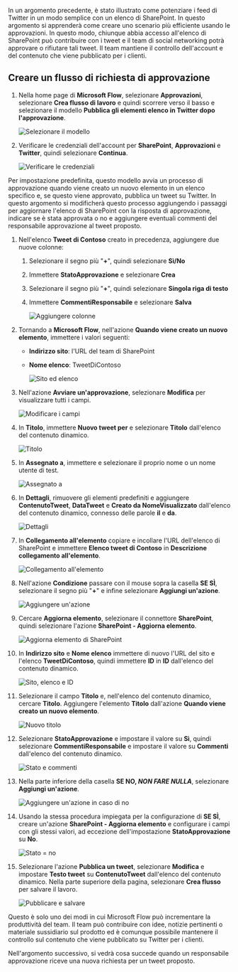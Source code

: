 In un argomento precedente, è stato illustrato come potenziare i feed di Twitter in un modo semplice con un elenco di SharePoint. In questo argomento si apprenderà come creare uno scenario più efficiente usando le approvazioni. In questo modo, chiunque abbia accesso all'elenco di SharePoint può contribuire con i tweet e il team di social networking potrà approvare o rifiutare tali tweet. Il team mantiene il controllo dell'account e del contenuto che viene pubblicato per i clienti. 

## <a name="create-an-approval-request-flow"></a>Creare un flusso di richiesta di approvazione
1. Nella home page di **Microsoft Flow**, selezionare **Approvazioni**, selezionare **Crea flusso di lavoro** e quindi scorrere verso il basso e selezionare il modello **Pubblica gli elementi elenco in Twitter dopo l'approvazione**. 
   
    ![Selezionare il modello](./media/learning-approval-center/create-approval.png)
2. Verificare le credenziali dell'account per **SharePoint**, **Approvazioni** e **Twitter**, quindi selezionare **Continua**. 
   
    ![Verificare le credenziali](./media/learning-approval-center/verify-credentials.png)

Per impostazione predefinita, questo modello avvia un processo di approvazione quando viene creato un nuovo elemento in un elenco specifico e, se questo viene approvato, pubblica un tweet su Twitter. In questo argomento si modificherà questo processo aggiungendo i passaggi per aggiornare l'elenco di SharePoint con la risposta di approvazione, indicare se è stata approvata o no e aggiungere eventuali commenti del responsabile approvazione al tweet proposto. 

1. Nell'elenco **Tweet di Contoso** creato in precedenza, aggiungere due nuove colonne:
   
   1. Selezionare il segno più "**+**", quindi selezionare **Sì/No**
   2. Immettere **StatoApprovazione** e selezionare **Crea**
   3. Selezionare il segno più "**+**", quindi selezionare **Singola riga di testo**
   4. Immettere **CommentiResponsabile** e selezionare **Salva**
      
      ![Aggiungere colonne](./media/learning-approval-center/new-columns.png)
2. Tornando a **Microsoft Flow**, nell'azione **Quando viene creato un nuovo elemento**, immettere i valori seguenti:
   
   * **Indirizzo sito**: l'URL del team di SharePoint
   * **Nome elenco**: TweetDiContoso
     
     ![Sito ed elenco](./media/learning-approval-center/site-address.png)
3. Nell'azione **Avviare un'approvazione**, selezionare **Modifica** per visualizzare tutti i campi. 
   
    ![Modificare i campi](./media/learning-approval-center/edit-all-fields.png)
4. In **Titolo**, immettere **Nuovo tweet per** e selezionare **Titolo** dall'elenco del contenuto dinamico. 
   
    ![Titolo](./media/learning-approval-center/tweet-title.png)
5. In **Assegnato a**, immettere e selezionare il proprio nome o un nome utente di test. 
   
    ![Assegnato a](./media/learning-approval-center/tweet-assigned-to.png)
6. In **Dettagli**, rimuovere gli elementi predefiniti e aggiungere **ContenutoTweet**, **DataTweet** e **Creato da NomeVisualizzato** dall'elenco del contenuto dinamico, connesso delle parole **il** e **da**. 
   
    ![Dettagli](./media/learning-approval-center/tweet-details.png)
7. In **Collegamento all'elemento** copiare e incollare l'URL dell'elenco di SharePoint e immettere **Elenco tweet di Contoso** in **Descrizione collegamento all'elemento**. 
   
    ![Collegamento all'elemento](./media/learning-approval-center/tweet-item-link.png)
8. Nell'azione **Condizione** passare con il mouse sopra la casella **SE SÌ**, selezionare il segno più "**+**" e infine selezionare **Aggiungi un'azione**. 
   
    ![Aggiungere un'azione](./media/learning-approval-center/add-an-action.png)
9. Cercare **Aggiorna elemento**, selezionare il connettore **SharePoint**, quindi selezionare l'azione **SharePoint - Aggiorna elemento**.
   
    ![Aggiorna elemento di SharePoint](./media/learning-approval-center/update-item.png)
10. In **Indirizzo sito** e **Nome elenco** immettere di nuovo l'URL del sito e l'elenco **TweetDiContoso**, quindi immettere **ID** in **ID** dall'elenco del contenuto dinamico. 
    
     ![Sito, elenco e ID](./media/learning-approval-center/address-list-id.png)
11. Selezionare il campo **Titolo** e, nell'elenco del contenuto dinamico, cercare **Titolo**. Aggiungere l'elemento **Titolo** dall'azione **Quando viene creato un nuovo elemento**. 
    
     ![Nuovo titolo](./media/learning-approval-center/add-title.png)
12. Selezionare **StatoApprovazione** e impostare il valore su **Sì**, quindi selezionare **CommentiResponsabile** e impostare il valore su **Commenti** dall'elenco del contenuto dinamico. 
    
     ![Stato e commenti](./media/learning-approval-center/approver-status.png)
13. Nella parte inferiore della casella **SE NO, *NON FARE NULLA***, selezionare **Aggiungi un'azione**.
    
     ![Aggiungere un'azione in caso di no](./media/learning-approval-center/add-a-no-action.png)
14. Usando la stessa procedura impiegata per la configurazione di **SE SÌ**, creare un'azione **SharePoint - Aggiorna elemento** e configurare i campi con gli stessi valori, ad eccezione dell'impostazione **StatoApprovazione** su **No**. 
    
     ![Stato = no](./media/learning-approval-center/status-no.png)
15. Selezionare l'azione **Pubblica un tweet**, selezionare **Modifica** e impostare **Testo tweet** su **ContenutoTweet** dall'elenco del contenuto dinamico.  Nella parte superiore della pagina, selezionare **Crea flusso** per salvare il lavoro. 
    
     ![Pubblicare e salvare](./media/learning-approval-center/post-tweet.png)

Questo è solo uno dei modi in cui Microsoft Flow può incrementare la produttività del team. Il team può contribuire con idee, notizie pertinenti o materiale sussidiario sul prodotto ed è comunque possibile mantenere il controllo sul contenuto che viene pubblicato su Twitter per i clienti.

Nell'argomento successivo, si vedrà cosa succede quando un responsabile approvazione riceve una nuova richiesta per un tweet proposto. 

